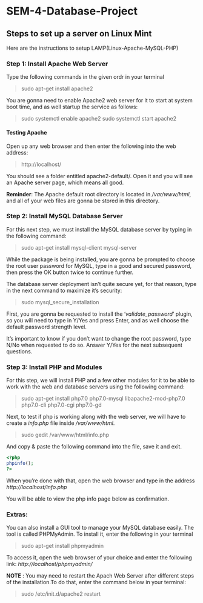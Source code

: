 # SEM-4-Database-Project

## Steps to set up a server on Linux Mint

Here are the instructions to setup LAMP(Linux-Apache-MySQL-PHP)

### Step 1: Install Apache Web Server

Type the following commands in the given ordr in your terminal

>sudo apt-get install apache2

You are gonna need to enable Apache2 web server for it to start at system boot time, and as well startup the service as follows:

>sudo systemctl enable apache2
>sudo systemctl start apache2

#### Testing Apache

Open up any web browser and then enter the following into the web address:

>http://localhost/

You should see a folder entitled apache2-default/. Open it and you will see an Apache server page, which means all good.

__Reminder__: The Apache default root directory is located in _/var/www/html_, and all of your web files are gonna be stored in this directory.

### Step 2: Install MySQL Database Server

For this next step, we must install the MySQL database server by typing in the following command:

>sudo apt-get install mysql-client mysql-server

While the package is being installed, you are gonna be prompted to choose the root user password for MySQL, type in a good and secured password, then press the OK button twice to continue further.

The database server deployment isn’t quite secure yet, for that reason, type in the next command to maximize it’s security:

>sudo mysql_secure_installation

First, you are gonna be requested to install the ‘_validate_password_’ plugin, so you will need to type in Y/Yes and press Enter, and as well choose the default password strength level.

It’s important to know if you don’t want to change the root password, type N/No when requested to do so. Answer Y/Yes for the next subsequent questions.

### Step 3: Install PHP and Modules

For this step, we will install PHP and a few other modules for it to be able to work with the web and database servers using the following command:

>sudo apt-get install php7.0 php7.0-mysql libapache2-mod-php7.0 php7.0-cli php7.0-cgi php7.0-gd

Next, to test if php is working along with the web server, we will have to create a _info.php_ file inside _/var/www/html_.

>sudo gedit /var/www/html/info.php

And copy & paste the following command into the file, save it and exit.

```php
<?php 
phpinfo();
?>
```

When you’re done with that, open the web browser and type in the address _http://localhost/info.php_

You will be able to view the php info page below as confirmation.

### Extras:

You can also install a GUI tool to manage your MySQL database easily. The tool is called PHPMyAdmin. To install it, enter the following in your terminal

>sudo apt-get install phpmyadmin

To access it, open the web browser of your choice and enter the following link: _http://localhost/phpmyadmin/_

__NOTE__ : You may need to restart the Apach Web Server after different steps of the installation.To do that, enter the command below in your terminal:

>sudo /etc/init.d/apache2 restart
